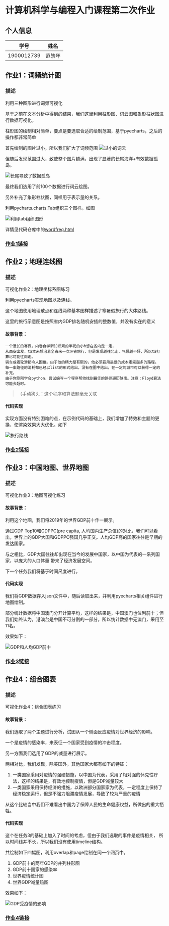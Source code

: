 # 计算机科学与编程入门课程第二次作业
## 个人信息
|    学号    |  姓名  |
| :--------: | :----: |
| 1900012739 | 范皓年 |
## 作业1：词频统计图
### 描述
利用三种图形进行词频可视化

基于之前在文本分析中得到的结果，我们这里利用柱形图、词云图和象形柱状图进行数据可视化。

柱形图的绘制相对简单，要点是要选取合适的绘制范围，基于pyecharts，之后的操作都非常简单

首先绘制的图片过小，所以我们扩大了词频范围
![过小的词云](./assets/1_1.jpg)

但随后发现范围过大，致使整个图片铺满，出现了显著的长尾海洋+有效数据孤岛。

![长尾导致了数据孤岛](./assets/1_2.jpg)

最终我们选用了前100个数据进行词云绘图。

另外补充了象形柱状图，同样用于表示量的关系。

利用pycharts.charts.Tab组织三个图样。如图

![利用tab组织图形](assets/1_3.jpg)

详情见代码仓库中的[wordfreq.html](./out/wordfreq.html)

### [作业1链接](./1_wordfreq.py)

## 作业2；地理连线图
### 描述
可视化作业2：地理坐标系图练习

利用pyecharts实现地图以及连线。

这个地图使用地理散点和连线两种基本图样描述了寒暑假旅行的大体路线。

这里的旅行示意图是按照省内GDP排名随机安插的整数值，并没有实在的意义

#### 故事背景：
```
一个漫长的寒假，内卷自学新知识累的半死的小h想在省内走一走，
从西安出发，ta本来想沿着全省来一次环省旅行，但是发现越往北走，气候越不好，所以ta打算尽可能往南走。
骑车或者轮滑都令人困倦。由于他的精力是有限的，他必须要用最低的成本走完越多的路程。
每一条路径的消耗都已经以list的形式给出，没有在图中给出。在一定的城市可以获得一定的补充。
由于你刚刚学会python，尝试编写一个程序帮他找到最佳的路径遍历陕南。注意：Floyd算法可能会超时。
```
>（手动狗头：这个程序和算法题毫无关联

#### 代码实现
实现方面没有特别困难的点，在示例代码的基础上，我们增加了特效和主题的更换，使渲染效果大大优化。如下

![旅行路线](assets/2_1.jpg)
### [作业2链接]()

## 作业3：中国地图、世界地图
### 描述
可视化作业3：地图可视化练习

#### 故事背景：
利用这个地图，我们将2019年的世界GDP前十作一展示。

通过GDP Top10和GDPPC(pre capita, 人均国内生产总值)的对比，我们可以看出，世界上的GDP大国和GDPPC强国几乎正交。人均GDP高的国家往往是早期的发达国家。

与之相比，GDP大国往往却出现在当今的发展中国家，以中国为代表的一系列国家，以庞大的人口体量
带来了经济发展空间。

下一个任务我们将基于时间尺度进行。


#### 代码实现
我们将GDP数据存入json文件中，随后读取出来，并利用pyecharts相关组件进行地图绘制。

部分统计数据将中国澳门分开计算平均，这样的结果是，中国澳门也位列前十；但我们始终认为，港澳台是中国不可分割的一部分，所以统计数据中无澳门，采用至11名。

效果如下：

![GDP和人均GDP前十](./assets/3_1.jpg)

### [作业3链接](./3_map.py)

## 作业4：组合图表
### 描述
可视化作业4：组合图表练习


#### 故事背景：
我们选取了两个主题进行分析，试图从一个侧面反应疫情对世界经济的影响。

一个是疫情的感染率，来表征一个国家受到疫情的冲击程度。

另一方面我们选用了GDP的减量进行展示。

两相对比，我们发现，除美国外，其他国家大都有如下的特征：
1. 一类国家采用对疫情的强硬措施，以中国为代表，采用了相对强的休克性疗法，这样的结果是，有效地控制疫情，但是GDP减量较大
2.  一类国家采用保持经济的措施，以欧洲部分国家家为代表，一定程度上保持了经济稳定运行，但是不强力阻滞疫情发展，导致了较为严重的疫情

从这个比较当中我们不难看出中国为了保障人民的生命健康权益，所做出的重大牺牲。
#### 代码实现

这个在任务3的基础上加入了时间的考虑，但由于我们选取的事件是疫情相关，
所以时间线并不长，所以我们没有使用timeline结构。

共绘制如下四幅图，利用overlap和page绘制在同一个网页中。

1. GDP前十的两年GDP的并列柱形图
2. GDP前十国家的感染率
3. 世界疫情统计图
4. 世界GDP减量热图

效果如下：

![GDP受疫情的影响](./assets/4_1.jpg)

### [作业4链接](./4_multi.py)

